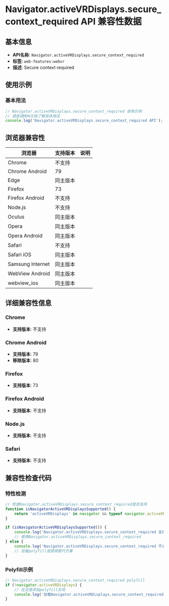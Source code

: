 # Navigator.activeVRDisplays.secure_context_required API 兼容性数据

## 基本信息

- **API名称**: `Navigator.activeVRDisplays.secure_context_required`
- **标签**: `web-features:webvr`
- **描述**: Secure context required

## 使用示例

### 基本用法

```javascript
// Navigator.activeVRDisplays.secure_context_required 使用示例
// 请查阅MDN文档了解具体用法
console.log('Navigator.activeVRDisplays.secure_context_required API');
```

## 浏览器兼容性

| 浏览器 | 支持版本 | 说明 |
|--------|----------|------|
| Chrome | 不支持 |  |
| Chrome Android | 79 |  |
| Edge | 同主版本 |  |
| Firefox | 73 |  |
| Firefox Android | 不支持 |  |
| Node.js | 不支持 |  |
| Oculus | 同主版本 |  |
| Opera | 同主版本 |  |
| Opera Android | 同主版本 |  |
| Safari | 不支持 |  |
| Safari iOS | 同主版本 |  |
| Samsung Internet | 同主版本 |  |
| WebView Android | 同主版本 |  |
| webview_ios | 同主版本 |  |

## 详细兼容性信息

### Chrome

- **支持版本**: 不支持

### Chrome Android

- **支持版本**: 79
- **移除版本**: 80

### Firefox

- **支持版本**: 73

### Firefox Android

- **支持版本**: 不支持

### Node.js

- **支持版本**: 不支持

### Safari

- **支持版本**: 不支持

## 兼容性检查代码

### 特性检测

```javascript
// 检查Navigator.activeVRDisplays.secure_context_required是否支持
function isNavigatorActiveVRDisplaysSupported() {
    return 'activeVRDisplays' in navigator && typeof navigator.activeVRDisplays === 'function';
}

if (isNavigatorActiveVRDisplaysSupported()) {
    console.log('Navigator.activeVRDisplays.secure_context_required 支持');
    // 使用Navigator.activeVRDisplays.secure_context_required
} else {
    console.log('Navigator.activeVRDisplays.secure_context_required 不支持，需要polyfill');
    // 加载polyfill或使用替代方案
}
```

### Polyfill示例

```javascript
// Navigator.activeVRDisplays.secure_context_required polyfill
if (!navigator.activeVRDisplays) {
    // 在这里添加polyfill实现
    console.log('加载Navigator.activeVRDisplays.secure_context_required polyfill');
}
```

